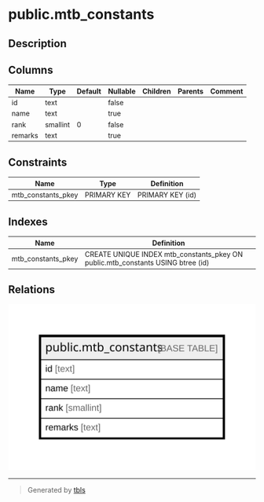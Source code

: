 # public.mtb_constants

## Description

## Columns

| Name | Type | Default | Nullable | Children | Parents | Comment |
| ---- | ---- | ------- | -------- | -------- | ------- | ------- |
| id | text |  | false |  |  |  |
| name | text |  | true |  |  |  |
| rank | smallint | 0 | false |  |  |  |
| remarks | text |  | true |  |  |  |

## Constraints

| Name | Type | Definition |
| ---- | ---- | ---------- |
| mtb_constants_pkey | PRIMARY KEY | PRIMARY KEY (id) |

## Indexes

| Name | Definition |
| ---- | ---------- |
| mtb_constants_pkey | CREATE UNIQUE INDEX mtb_constants_pkey ON public.mtb_constants USING btree (id) |

## Relations

![er](public.mtb_constants.svg)

---

> Generated by [tbls](https://github.com/k1LoW/tbls)
